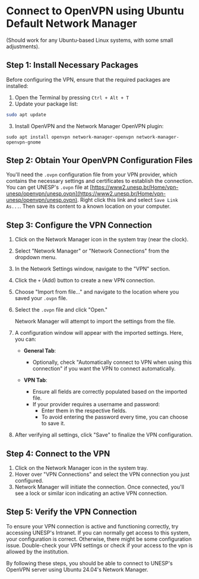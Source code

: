 # Connect to OpenVPN using Ubuntu Default Network Manager

(Should work for any Ubuntu-based Linux systems, with some small adjustments).

## Step 1: Install Necessary Packages
Before configuring the VPN, ensure that the required packages are installed:

1. Open the Terminal by pressing `Ctrl + Alt + T`
2. Update your package list:

```bash
sudo apt update
```

3. Install OpenVPN and the Network Manager OpenVPN plugin:

```
sudo apt install openvpn network-manager-openvpn network-manager-openvpn-gnome
```

## Step 2: Obtain Your OpenVPN Configuration Files

You'll need the `.ovpn` configuration file from your VPN provider, which contains the necessary
settings and certificates to establish the connection. You can get UNESP's `.ovpn` file at
[https://www2.unesp.br/Home/vpn-unesp/openvpn/unesp.ovpn](https://www2.unesp.br/Home/vpn-unesp/openvpn/unesp.ovpn).
Right click this link and select `Save Link As...`. Then save its content to a known location on
your computer.

## Step 3: Configure the VPN Connection

1. Click on the Network Manager icon in the system tray (near the clock).
2. Select "Network Manager" or "Network Connections" from the dropdown menu.
3. In the Network Settings window, navigate to the "VPN" section.
4. Click the `+` (Add) button to create a new VPN connection.
5. Choose "Import from file..." and navigate to the location where you saved your `.ovpn` file.
6. Select the `.ovpn` file and click "Open."

   Network Manager will attempt to import the settings from the file.

7. A configuration window will appear with the imported settings. Here, you can:

   - **General Tab**:
     - Optionally, check "Automatically connect to VPN when using this connection" if you want the VPN to connect automatically.

   - **VPN Tab**:
     - Ensure all fields are correctly populated based on the imported file.
     - If your provider requires a username and password:
       - Enter them in the respective fields.
       - To avoid entering the password every time, you can choose to save it.

8. After verifying all settings, click "Save" to finalize the VPN configuration.

## Step 4: Connect to the VPN

1. Click on the Network Manager icon in the system tray.
2. Hover over "VPN Connections" and select the VPN connection you just configured.
3. Network Manager will initiate the connection. Once connected, you'll see a lock or similar icon indicating an active VPN connection.

## Step 5: Verify the VPN Connection

To ensure your VPN connection is active and functioning correctly, try accessing UNESP's Intranet.
If you can normally get access to this system, your configuration is correct. Otherwise, there might
be some configuration issue. Double-check your VPN settings or check if your access to the vpn is
allowed by the institution.

By following these steps, you should be able to connect to UNESP's OpenVPN server using Ubuntu 24.04's Network Manager.

